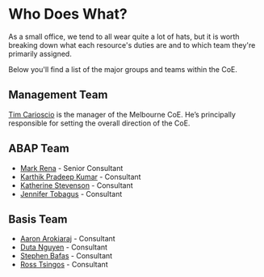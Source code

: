# Who Does What?
As a small office, we tend to all wear quite a lot of hats, but it is worth breaking down what each resource's duties are and to which team they're primarily assigned.

Below you'll find a list of the major groups and teams within the CoE.

## Management Team
[Tim Carioscio](http://www.contax.com/portal/petra/Contact_Single.asp?EMPID=246) is the manager of the Melbourne CoE. He’s principally responsible for setting the overall direction of the CoE.

## ABAP Team
* [Mark Rena](http://www.contax.com/portal/petra/Contact_Single.asp?EMPID=523) - Senior Consultant
* [Karthik Pradeep Kumar](http://www.contax.com/portal/petra/Contact_Single.asp?EMPID=621) - Consultant
* [Katherine Stevenson](http://www.contax.com/portal/petra/Contact_Single.asp?EMPID=657) - Consultant
* [Jennifer Tobagus](http://www.contax.com/portal/petra/Contact_Single.asp?EMPID=665) - Consultant

## Basis Team
* [Aaron Arokiaraj](http://www.contax.com/portal/petra/Contact_Single.asp?EMPID=538) - Consultant
* [Duta Nguyen](http://www.contax.com/portal/petra/Contact_Single.asp?EMPID=539) - Consultant
* [Stephen Bafas](http://www.contax.com/portal/petra/Contact_Single.asp?EMPID=540) - Consultant
* [Ross Tsingos](http://www.contax.com/portal/petra/Contact_Single.asp?EMPID=638) - Consultant
